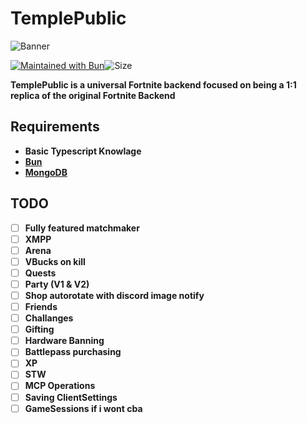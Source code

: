 # TemplePublic


![Banner](https://cdn.discordapp.com/attachments/1329918037213581402/1330257829050847322/Copy_of_Untitled_Design.png?ex=678d52a5&is=678c0125&hm=7da6d05cd8a02aa62d4bd37fac9f30e3918d8aa9621ad8a54ae18b465a07feeb&)

[![Maintained with Bun](https://img.shields.io/badge/maintained%20with-bun-ac98ff.svg?style=for-the-badge&logo=bun)](https://bun.sh/)![Size](https://img.shields.io/github/repo-size/chloefrfr/ChronosPrivate?label=Size&style=for-the-badge)


**TemplePublic is a universal Fortnite backend focused on being a 1:1 replica of the original Fortnite Backend**

## Requirements 

- **Basic Typescript Knowlage**
- [**Bun**](https://bun.sh)
- [**MongoDB**](https://www.mongodb.com/docs/manual/installation/)

## TODO

- [ ]  **Fully featured matchmaker**
- [ ]  **XMPP**
- [ ]  **Arena**
- [ ]  **VBucks on kill**
- [ ]  **Quests**
- [ ]  **Party (V1 & V2)**
- [ ]  **Shop autorotate with discord image notify**
- [ ]  **Friends**
- [ ]  **Challanges**
- [ ]  **Gifting**
- [ ]  **Hardware Banning**
- [ ]  **Battlepass purchasing**
- [ ]  **XP**
- [ ]  **STW**
- [ ]  **MCP Operations**
- [ ]  **Saving ClientSettings**
- [ ]  **GameSessions if i wont cba**

